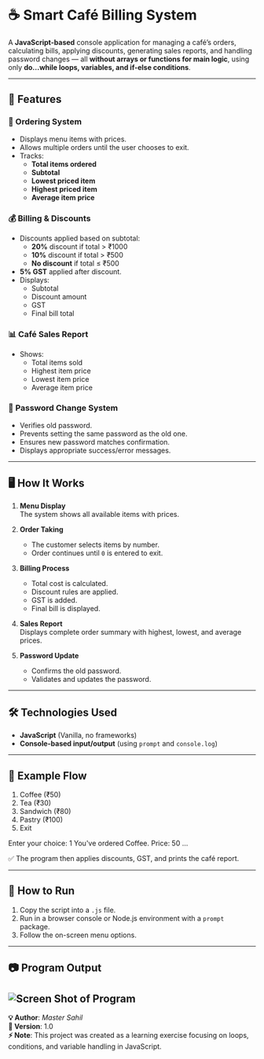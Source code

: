 # ☕ Smart Café Billing System

A **JavaScript-based** console application for managing a café’s orders, calculating bills, applying discounts, generating sales reports, and handling password changes — all **without arrays or functions for main logic**, using only **do...while loops, variables, and if-else conditions**.

---

## 📌 Features

### 🛒 Ordering System
- Displays menu items with prices.
- Allows multiple orders until the user chooses to exit.
- Tracks:
  - **Total items ordered**
  - **Subtotal**
  - **Lowest priced item**
  - **Highest priced item**
  - **Average item price**

### 💰 Billing & Discounts
- Discounts applied based on subtotal:
  - **20%** discount if total > ₹1000
  - **10%** discount if total > ₹500
  - **No discount** if total ≤ ₹500
- **5% GST** applied after discount.
- Displays:
  - Subtotal
  - Discount amount
  - GST
  - Final bill total

### 📊 Café Sales Report
- Shows:
  - Total items sold
  - Highest item price
  - Lowest item price
  - Average item price

### 🔐 Password Change System
- Verifies old password.
- Prevents setting the same password as the old one.
- Ensures new password matches confirmation.
- Displays appropriate success/error messages.

---

## 🖥️ How It Works

1. **Menu Display**  
   The system shows all available items with prices.
   
2. **Order Taking**  
   - The customer selects items by number.
   - Order continues until `0` is entered to exit.

3. **Billing Process**  
   - Total cost is calculated.
   - Discount rules are applied.
   - GST is added.
   - Final bill is displayed.

4. **Sales Report**  
   Displays complete order summary with highest, lowest, and average prices.

5. **Password Update**  
   - Confirms the old password.
   - Validates and updates the password.

---

## 🛠️ Technologies Used
- **JavaScript** (Vanilla, no frameworks)
- **Console-based input/output** (using `prompt` and `console.log`)

---

## 📜 Example Flow
1. Coffee (₹50)
2. Tea (₹30)
3. Sandwich (₹80)
4. Pastry (₹100)
5. Exit

Enter your choice: 1
You've ordered Coffee. Price: 50
...

✅ The program then applies discounts, GST, and prints the café report.

---

## 🚀 How to Run
1. Copy the script into a `.js` file.
2. Run in a browser console or Node.js environment with a `prompt` package.
3. Follow the on-screen menu options.

---

## 📷 Program Output
![Screen Shot of Program](image.png)
---

**💡 Author**: *Master Sahil*  
**📅 Version**: 1.0  
**⚡ Note**: This project was created as a learning exercise focusing on loops, conditions, and variable handling in JavaScript.
